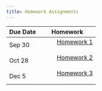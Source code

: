 ```yaml
---
title: Homework Assignments
---
```


<div>
  <table class="table table-striped table-hover">
    <thead>
      <tr>
        <th>Due Date</th>
        <th>Homework</th>
       </tr>
    </thead>
    <tbody>
      <tr>
        <td>Sep 30</td>
        <td>
          <dl>
          <dd><a href="../materials/homework/assignment1.html" target=_blank>Homework 1</a>
          </dd>
          </dl>
        </td>
      </tr>
      <tr>
        <td>Oct 28</td>
        <td>
          <dl>
          <dd><a href="../materials/homeworks/homework02_alt.Rmd" target=_blank>Homework 2</a>
          </dd>
          </dl>
        </td>
       </tr>
       <tr>
        <td>Dec 5</td>
        <td>
          <dl>
          <dd><a href="../materials/homeworks/homework03_alt.Rmd" target=_blank>Homework 3</a>
          </dd>
          </dl>
        </td>
       </tr>
       </tr>
      </tbody>
  </table>
</div>
